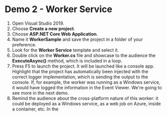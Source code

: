 ﻿# Demo 2 - Worker Service

1. Open Visual Studio 2019.
2. Choose **Create a new project**.
3. Choose **ASP.NET Core Web Application**.
4. Name it **WorkerSample** and save the project in a folder of your preference.
5. Look for the **Worker Service** template and select it.
6. Double click on the **Worker.cs** file and showcase to the audience the **ExecuteAsync()** method, which is included in a loop.
7. Press F5 to launch the project. It will be launched like a console app. Highlight that the project has automatically been injected with the correct logger implementation, which is sending the output to the console. If, for example, the worker was running as a Windows service, it would have logged the information in the Event Viewer. We're going to see more in the next demo.
8. Remind the audience about the cross-platform nature of this worker: it could be deployed as a Windows service, as a web job on Azure, inside a container, etc. In the 